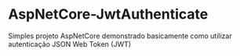 # AspNetCore-JwtAuthenticate
 Simples projeto AspNetCore demonstrado basicamente como utilizar autenticação JSON Web Token (JWT)



